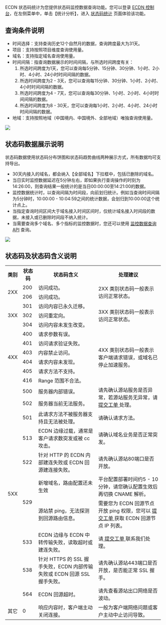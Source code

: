 ECDN 状态码统计为您提供状态码监控数据查询功能。您可以登录 [ECDN 控制台](https://console.cloud.tencent.com/dsa)，在左侧菜单中，单击【统计分析】，进入 [状态码统计](https://console.cloud.tencent.com/dsa/statistics/status) 页面体验该功能。

## 查询条件说明
+ 时间选择：支持查询历史12个自然月的数据，查询跨度最大为31天。
+ 项目：支持按照项目维度查询使用量。
+ 域名：支持指定域名查询使用量。
+ 时间间隔：指查询数据展示的时间间隔，与所选时间跨度有关：
	1. 所选时间跨度为1天，您可以查询每5分钟、15分钟、30分钟、1小时、2小时、4小时、24小时时间间隔的数据。
	2. 所选时间跨度为2 - 3天，您可以查询每15分钟、30分钟、1小时、2小时、4小时时间间隔的数据。
	3. 所选时间跨度为4 - 7天，您可以查询每30分钟、1小时、2小时、4小时时间间隔的数据。
	4. 所选时间跨度为8 - 30天，您可以查询每1小时、2小时、4小时、24小时时间间隔的数据。
+ 地域：支持按照地域（中国境内、中国境外、全部地域）唯独查询使用量。
	
![](https://main.qcloudimg.com/raw/2506a1a2ae1aa31933c6dded8642a738.png)

## 状态码数据展示说明
状态码数据使用状态码分布饼图和状态码趋势曲线两种展示方式，所有数据均可支持导出。
- 30天内接入的域名，都会纳入【全部域名】下拉框中，包括已删除的域名。
- 当日实时监控数据延迟在5分钟左右，即如果执行查询操作的时刻为14:26:00，则查询结果一般统计的是当日00:00:00至14:21:00的数据。
- 监控数据统计时，以查询间隔为时间段，向前划归统计。例如当查询时间间隔为5分钟时，10:00:00 - 10:04:59之间的统计数据，会划归到10:00:00这个统计点上。
- 当指定查询时间区间大于域名接入时间区间时，仅统计域名接入时间段的数据，未接入或已删除时间段不纳入统计。
- 当需要查询多个域名、多个指标的监控数据时，您还可以使用 [监控数据查询 API](https://cloud.tencent.com/document/product/570/17942) 查询。

![](https://main.qcloudimg.com/raw/9735d9ca8ff14339f506d5cf5d03a1d7.png)



## 状态码及状态码含义说明
<table>
   <tr>
      <th style="text-align: center">类别</th>
      <th style="text-align: center">状态码</th>
      <th style="text-align: center">状态码含义</th>
      <th style="text-align: center">处理建议</th>
   </tr>
   <tr>
      <td rowspan="2">2XX</td>
      <td>200</td>
      <td>访问成功。</td>
      <td rowspan="2">2XX 类别状态码一般表示访问正常状态。</td>
   </tr>
   <tr>
      <td>206</td>
      <td>访问成功。</td>
   </tr>
   <tr>
      <td rowspan="3">3XX</td>
      <td>301</td>
      <td>访问内容已永久迁移。</td>
      <td rowspan="3">3XX 类别状态码一般表示访问正常状态。</td>
   </tr>
    <tr>
      <td>302</td>
      <td>访问重定向。</td>
   </tr>
   <tr>
      <td>304</td>
      <td>访问内容未发生改变。</td>
   </tr>
   <tr>
      <td rowspan="6">4XX</td>
      <td>400</td>
      <td>请求参数有误。</td>
      <td rowspan="6">4XX 类别状态码一般表示客户端请求错误，或域名已停止加速服务。</td>
   </tr>
   <tr>
       <td>401</td>
       <td>访问请求验证失败。</td>
   </tr>
   <tr>
      <td>403</td>
      <td>内容禁止访问。</td>
   </tr>
   <tr>
      <td>404</td>
      <td>请求内容未发现。</td>
   </tr>
   <tr>
      <td>405</td>
      <td>请求方法不支持。</td>
   </tr>
   <tr>
      <td>416</td>
      <td>Range 范围不合法。</td>
   </tr>
   <tr>
      <td rowspan="10">5XX</td>
      <td>500</td>
      <td>服务器内部错误。</td>
      <td rowspan="2">请先确认源站服务是否异常，若源站服务无异常，请<a href='https://console.cloud.tencent.com/workorder/category'> 提交工单 </a>处理。</td>
   </tr>
   <tr>
      <td>502</td>
      <td>服务器当前无法服务。</td>
   </tr>
    <tr>
      <td>501</td>
      <td>此请求方法不被服务器支持且无法被处理。</td>
      <td>请确认请求方法。</td>
   </tr>
    <tr>
      <td>513</td>
      <td>ECDN 边缘过载，通常是客户请求数突发或被 cc 攻击。</td>
      <td>请确认域名业务是否正常突发。</td>
   </tr>
    <tr>
      <td>522</td>
      <td>针对 HTTP 的 ECDN 内部建连失败或 ECDN 回源建连接失败。</td>
      <td>请先确认源站80端口是否开放。</td>
   </tr>
   <tr>
      <td rowspan="2">529</td>
			<td >新增域名，路由配置还未生效</td>
      <td>平台配置部署时间约5 - 10分钟，请您确认配置生效后再切换 CNAME 解析。</td>
   </tr>
	 <tr>
     <td >源站禁 ping，无法探测到回源路由信息。</td>
      <td>需要您为 ECDN 回源节点开放 ping 权限，您可以 <a href='https://console.cloud.tencent.com/workorder/category'> 提交工单 </a> 获取 ECDN 回源节点 IP 列表。</td>
   </tr>
   </tr>
    <tr>
      <td>533</td>
      <td>ECDN 边缘与 ECDN 中转传输失败，读取超时或建连失败。</td>
      <td>请<a href='https://console.cloud.tencent.com/workorder/category'> 提交工单 </a>联系我们处理。</td>
   </tr>
    <tr>
      <td>538</td>
      <td>针对 HTTPS 的 SSL 握手失败，ECDN 内部传输失败或 ECDN 回源 SSL 握手失败。</td>
      <td>请先确认源站443端口是否开放，是否能正常 SSL 握手。</td>
   </tr>
    <tr>
      <td>564</td>
      <td>ECDN 回源超时。</td>
      <td>请先查看源站出口网络是否波动。</td>
   </tr>
   <tr>
      <td>其它</td>
      <td>0</td>
      <td>响应内容时，客户端主动关闭连接。</td>
      <td>一般为客户端网络问题或客户主动中止访问导致。</td>
   </tr>
</table>
